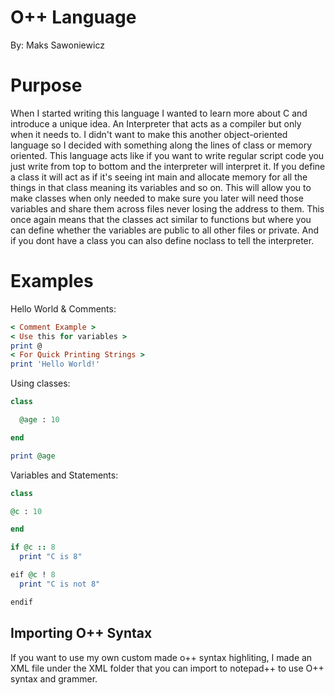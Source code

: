 # O++ Language
By: Maks Sawoniewicz

# Purpose

When I started writing this language I wanted to learn more about C and introduce a unique idea. An Interpreter that acts as a compiler but only when it needs to. I didn't want to make this another object-oriented language so I decided with something along the lines of class or memory oriented. This language acts like if you want to write regular script code you just write from top to bottom and the interpreter will interpret it. If you define a class it will act as if it's seeing int main and allocate memory for all the things in that class meaning its variables and so on. This will allow you to make classes when only needed to make sure you later will need those variables and share them across files never losing the address to them. This once again means that the classes act similar to  functions but where you can define whether the variables are public to all other files or private. And if you dont have a class you can also define noclass to tell the interpreter.

# Examples

Hello World & Comments:
```ruby
< Comment Example >
< Use this for variables >
print @
< For Quick Printing Strings >
print 'Hello World!'
```
Using classes:
```ruby
class 

  @age : 10

end

print @age
```
Variables and Statements:
```ruby
class 

@c : 10

end

if @c :: 8
  print "C is 8"

eif @c ! 8
  print "C is not 8"

endif
```
## Importing O++ Syntax
If you want to use my own custom made o++ syntax highliting, I made an XML file under the XML folder that you can import to notepad++ to use O++ syntax and grammer.
